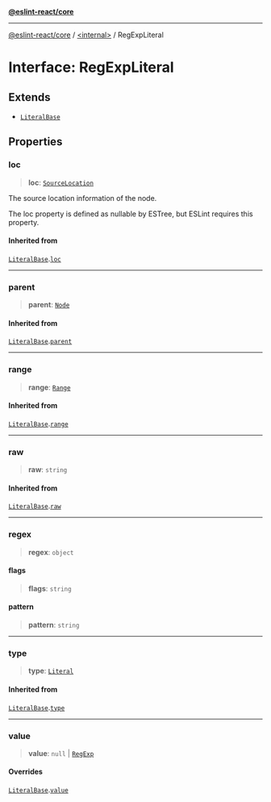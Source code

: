 [**@eslint-react/core**](../../README.md)

***

[@eslint-react/core](../../README.md) / [\<internal\>](../README.md) / RegExpLiteral

# Interface: RegExpLiteral

## Extends

- [`LiteralBase`](LiteralBase.md)

## Properties

### loc

> **loc**: [`SourceLocation`](SourceLocation.md)

The source location information of the node.

The loc property is defined as nullable by ESTree, but ESLint requires this property.

#### Inherited from

[`LiteralBase`](LiteralBase.md).[`loc`](LiteralBase.md#loc)

***

### parent

> **parent**: [`Node`](../type-aliases/Node.md)

#### Inherited from

[`LiteralBase`](LiteralBase.md).[`parent`](LiteralBase.md#parent)

***

### range

> **range**: [`Range`](../type-aliases/Range.md)

#### Inherited from

[`LiteralBase`](LiteralBase.md).[`range`](LiteralBase.md#range)

***

### raw

> **raw**: `string`

#### Inherited from

[`LiteralBase`](LiteralBase.md).[`raw`](LiteralBase.md#raw)

***

### regex

> **regex**: `object`

#### flags

> **flags**: `string`

#### pattern

> **pattern**: `string`

***

### type

> **type**: [`Literal`](../README.md#literal)

#### Inherited from

[`LiteralBase`](LiteralBase.md).[`type`](LiteralBase.md#type)

***

### value

> **value**: `null` \| [`RegExp`](https://developer.mozilla.org/docs/Web/JavaScript/Reference/Global_Objects/RegExp)

#### Overrides

[`LiteralBase`](LiteralBase.md).[`value`](LiteralBase.md#value)
